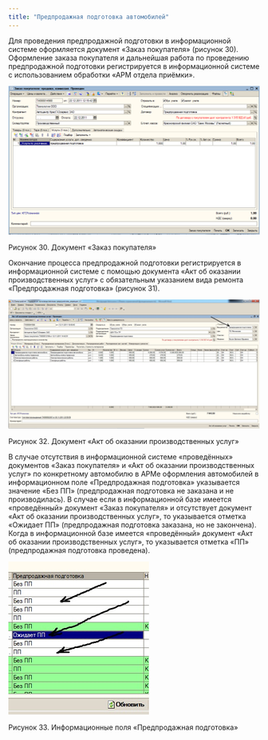 ```yaml
---
title: "Предпродажная подготовка автомобилей"
---
```


Для проведения предпродажной подготовки в информационной системе оформляется документ «Заказ покупателя» (рисунок 30). Оформление заказа покупателя и дальнейшая работа по проведению предпродажной подготовки регистрируется в информационной системе с использованием обработки «АРМ отдела приёмки».

![](notesorg/_attach/lu20443snoa_tmp_c49e071f5d719a5a.png)

Рисунок 30. Документ «Заказ покупателя»

Окончание процесса предпродажной подготовки регистрируется в информационной системе с помощью документа «Акт об оказании производственных услуг» с обязательным указанием вида ремонта «Предпродажная подготовка» (рисунок 31).

![](notesorg/_attach/lu20443snoa_tmp_cd2218058612fe6b.jpg)

Рисунок 32. Документ «Акт об оказании производственных услуг»

В случае отсутствия в информационной системе «проведённых» документов «Заказ покупателя» и «Акт об оказании производственных услуг» по конкретному автомобилю в АРМе оформления автомобилей в информационном поле «Предпродажная подготовка» указывается значение «Без ПП» (предпродажная подготовка не заказана и не производилась). В случае если в информационной базе имеется «проведённый» документ «Заказ покупателя» и отсутствует документ «Акт об оказании производственных услуг», то указывается отметка «Ожидает ПП» (предпродажная подготовка заказана, но не закончена). Когда в информационной базе имеется «проведённый» документ «Акт об оказании производственных услуг», то указывается отметка «ПП» (предпродажная подготовка проведена).

![](notesorg/_attach/lu20443snoa_tmp_eb8c7f93fc993cc3.jpg)

Рисунок 33. Информационные поля «Предпродажная подготовка»